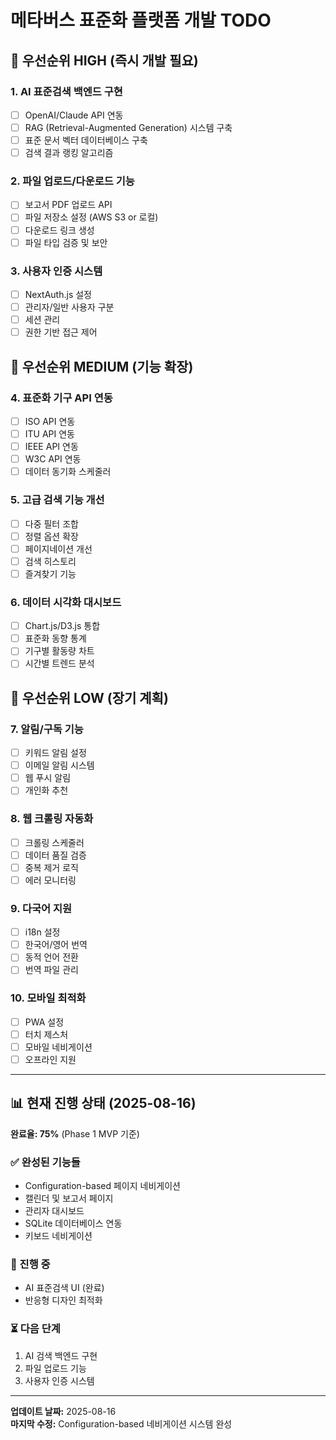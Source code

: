 # 메타버스 표준화 플랫폼 개발 TODO

## 🎯 우선순위 HIGH (즉시 개발 필요)

### 1. AI 표준검색 백엔드 구현
- [ ] OpenAI/Claude API 연동
- [ ] RAG (Retrieval-Augmented Generation) 시스템 구축
- [ ] 표준 문서 벡터 데이터베이스 구축
- [ ] 검색 결과 랭킹 알고리즘

### 2. 파일 업로드/다운로드 기능
- [ ] 보고서 PDF 업로드 API
- [ ] 파일 저장소 설정 (AWS S3 or 로컬)
- [ ] 다운로드 링크 생성
- [ ] 파일 타입 검증 및 보안

### 3. 사용자 인증 시스템
- [ ] NextAuth.js 설정
- [ ] 관리자/일반 사용자 구분
- [ ] 세션 관리
- [ ] 권한 기반 접근 제어

## 🎯 우선순위 MEDIUM (기능 확장)

### 4. 표준화 기구 API 연동
- [ ] ISO API 연동
- [ ] ITU API 연동 
- [ ] IEEE API 연동
- [ ] W3C API 연동
- [ ] 데이터 동기화 스케줄러

### 5. 고급 검색 기능 개선
- [ ] 다중 필터 조합
- [ ] 정렬 옵션 확장
- [ ] 페이지네이션 개선
- [ ] 검색 히스토리
- [ ] 즐겨찾기 기능

### 6. 데이터 시각화 대시보드
- [ ] Chart.js/D3.js 통합
- [ ] 표준화 동향 통계
- [ ] 기구별 활동량 차트
- [ ] 시간별 트렌드 분석

## 🎯 우선순위 LOW (장기 계획)

### 7. 알림/구독 기능
- [ ] 키워드 알림 설정
- [ ] 이메일 알림 시스템
- [ ] 웹 푸시 알림
- [ ] 개인화 추천

### 8. 웹 크롤링 자동화
- [ ] 크롤링 스케줄러
- [ ] 데이터 품질 검증
- [ ] 중복 제거 로직
- [ ] 에러 모니터링

### 9. 다국어 지원
- [ ] i18n 설정
- [ ] 한국어/영어 번역
- [ ] 동적 언어 전환
- [ ] 번역 파일 관리

### 10. 모바일 최적화
- [ ] PWA 설정
- [ ] 터치 제스처
- [ ] 모바일 네비게이션
- [ ] 오프라인 지원

---

## 📊 현재 진행 상태 (2025-08-16)

**완료율: 75%** (Phase 1 MVP 기준)

### ✅ 완성된 기능들
- Configuration-based 페이지 네비게이션
- 캘린더 및 보고서 페이지
- 관리자 대시보드
- SQLite 데이터베이스 연동
- 키보드 네비게이션

### 🔄 진행 중
- AI 표준검색 UI (완료)
- 반응형 디자인 최적화

### ⏳ 다음 단계
1. AI 검색 백엔드 구현
2. 파일 업로드 기능
3. 사용자 인증 시스템

---

**업데이트 날짜:** 2025-08-16  
**마지막 수정:** Configuration-based 네비게이션 시스템 완성